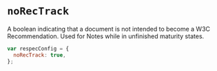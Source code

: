 # `noRecTrack`

A boolean indicating that a document is not intended to become a W3C Recommendation. Used for Notes while in unfinished maturity states.


```js "example": "Mark current spec not intended for Recommendation track."
var respecConfig = {
  noRecTrack: true,
};
```
